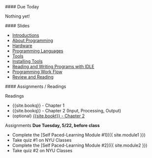 <article class="due" markdown="block"> 
####  Due Today 

Nothing yet!

</article>

<article class="slides" markdown="block">
####  Slides

* [Introductions](classes/01/intro.html)
* [About Programming](classes/01/about-programming.html)
* [Hardware](classes/01/computers-storage.html)
* [Programming Languages](classes/01/programming-languages.html)
* [Tools](classes/01/tools.html)
* [Installing Tools](classes/01/installing-tools.html)
* [Reading and Writing Programs with IDLE](classes/01/reading-writing-programs.html)
* [Programming Work Flow](classes/01/programming-workflow.html)
* [Review and Reading](classes/01/review-and-assignments.html)

</article>

<article class="assignments" markdown="block">
####  Assignments / Readings		

Readings

* {{site.bookq}} - Chapter 1
* {{site.bookq}} - Chapter 2 (Input, Processing, Output)
* (optional) [{{site.bookt}} - Chapter 2](http://openbookproject.net/thinkcs/python/english3e/variables_expressions_statements.html)

Assignments __Due Tuesday, 5/22, before class__

* Complete the [Self Paced-Learning Module #1]({{ site.module1 }})
* Take quiz #1 on NYU Classes 
* Complete the [Self Paced-Learning Module #2]({{ site.module2 }})
* Take quiz #2 on NYU Classes 
</article>

